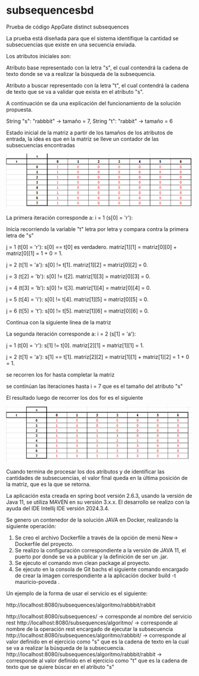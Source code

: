 # subsequencesbd

Prueba de código AppGate distinct subsequences

La prueba está diseñada para que el sistema identifique la cantidad se subsecuencias que existe en una secuencia enviada.

Los atributos iniciales son:

Atributo base representado con la letra "s", el cual contendrá la cadena de texto donde se va a realizar la búsqueda de la subsequencia.

Atributo a buscar representado con la letra "t", el cual contendrá la cadena de texto que se va a validar que exista en el atributo "s".

A continuación se da una explicación del funcionamiento de la solución propuesta.

String "s": "rabbbit" -> tamaño = 7, String "t": "rabbit" -> tamaño = 6

Estado inicial de la matriz a partir de los tamaños de los atributos de entrada, la idea es que en la matriz se lleve un contador de las subsecuencias encontradas

![img.png](img.png)

La primera iteración corresponde a:
i = 1 (s[0] = 'r'):

Inicia recorriendo la variable "t" letra por letra y compara contra la primera letra de "s"

j = 1 (t[0] = 'r'): s[0] == t[0] es verdadero. matriz[1][1] = matriz[0][0] + matriz[0][1] = 1 + 0 = 1. 

j = 2 (t[1] = 'a'): s[0] != t[1]. matriz[1][2] = matriz[0][2] = 0.

j = 3 (t[2] = 'b'): s[0] != t[2]. matriz[1][3] = matriz[0][3] = 0.

j = 4 (t[3] = 'b'): s[0] != t[3]. matriz[1][4] = matriz[0][4] = 0.

j = 5 (t[4] = 'i'): s[0] != t[4]. matriz[1][5] = matriz[0][5] = 0.

j = 6 (t[5] = 't'): s[0] != t[5]. matriz[1][6] = matriz[0][6] = 0.

Continua con la siguiente línea de la matriz

La segunda iteración corresponde a:
i = 2 (s[1] = 'a'):

j = 1 (t[0] = 'r'): s[1] != t[0]. matriz[2][1] = matriz[1][1] = 1.

j = 2 (t[1] = 'a'): s[1] == t[1]. matriz[2][2] = matriz[1][1] + matriz[1][2] = 1 + 0 = 1.

se recorren los for hasta completar la matriz

se continúan las iteraciones hasta i = 7 que es el tamaño del atributo "s"

El resultado luego de recorrer los dos for es el siguiente

![img_1.png](img_1.png)

Cuando termina de procesar los dos atributos y de identificar las cantidades de subsecuencias, el valor final queda en la última posición de la matriz, que es la que se retorna.

La aplicación esta creada en spring boot versión 2.6.3, usando la versión de Java 11, se utiliza MAVEN en su versión 3.x.x.
El desarrollo se realizo con la ayuda del IDE Intellij IDE versión 2024.3.4.

Se genero un contenedor de la solución JAVA en Docker, realizando la siguiente operación:

1. Se creo el archivo Dockerfile a través de la opción de menú New-> Dockerfile del proyecto.
2. Se realizo la configuración correspondiente a la versión de JAVA 11, el puerto por donde se va a publicar y la definición de ser un .jar.
3. Se ejecuto el comando mvn clean package al proyecto.
4. Se ejecuto en la consola de Git bachs el siguiente comando encargado de crear la imagen correspondiente a la aplicación  docker build -t mauricio-poveda . 



Un ejemplo de la forma de usar el servicio es el siguiente:

http://localhost:8080/subsequences/algoritmo/rabbbit/rabbit

http://localhost:8080/subsequences/ -> corresponde al nombre del servicio rest
http://localhost:8080/subsequences/algoritmo/ -> corresponde al nombre de la operación rest encargado de ejecutar la subsecuencia
http://localhost:8080/subsequences/algoritmo/rabbbit/ -> corresponde al valor definido en el ejercicio como "s" que es la cadena de texto en la cual se va a realizar la búsqueda de la subsecuencia.
http://localhost:8080/subsequences/algoritmo/rabbbit/rabbit -> corresponde al valor definido en el ejercicio como "t" que es la cadena de texto que se quiere búscar en el atributo "s"
